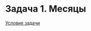 # Задача 1. Месяцы
[Условие задачи](https://github.com/netology-code/cppm-homeworks/tree/main/02/01)
